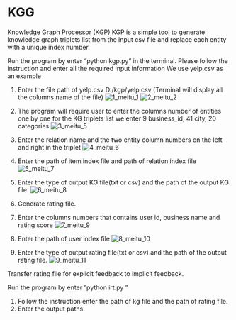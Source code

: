 # KGG

Knowledge Graph Processor (KGP)
KGP is a simple tool to generate knowledge graph triplets list from the input csv file and replace each entity with a unique index number. 

Run the program by enter “python kgp.py” in the terminal.
Please follow the instruction and enter all the required input information
We use yelp.csv as an example

1.	Enter the file path of yelp.csv
   D:/kgp/yelp.csv
   (Terminal will display all the columns name of the file)
   ![1_meitu_1](https://user-images.githubusercontent.com/67215019/87758829-ce836a80-c7d2-11ea-854f-cf1bcff41636.jpg)
   ![2_meitu_2](https://user-images.githubusercontent.com/67215019/87758858-e0fda400-c7d2-11ea-96cd-67b3eb8b0c68.jpg)

2.	The program will require user to enter the columns number of entities one by one for the KG triplets list
   we enter 9 business_id,  41 city, 20 categories 
  ![3_meitu_5](https://user-images.githubusercontent.com/67215019/87762791-4f456500-c7d9-11ea-9807-0734da89c4a5.jpg) 

3.	Enter the relation name and the two entity column numbers on the left and right in the triplet 
  ![4_meitu_6](https://user-images.githubusercontent.com/67215019/87762796-510f2880-c7d9-11ea-886c-01420df91e67.jpg)
4.	Enter the path of item index file and path of relation index file
   ![5_meitu_7](https://user-images.githubusercontent.com/67215019/87762801-52405580-c7d9-11ea-9f1e-62557bcacf04.jpg)
5.	Enter the type of output KG file(txt or csv) and the path of the output KG file. 
   ![6_meitu_8](https://user-images.githubusercontent.com/67215019/87762807-54a2af80-c7d9-11ea-9778-98cccbab6e69.jpg)
6.	Generate rating file. 
7.	Enter the columns numbers that contains user id, business name and rating score
   ![7_meitu_9](https://user-images.githubusercontent.com/67215019/87762812-566c7300-c7d9-11ea-9d0b-50d014043a2c.jpg)
8.	Enter the path of user index file
   ![8_meitu_10](https://user-images.githubusercontent.com/67215019/87762818-579da000-c7d9-11ea-8e1e-c150ce012fa5.jpg)
9.	Enter the type of output rating file(txt or csv) and the path of the output rating file.
   ![9_meitu_11](https://user-images.githubusercontent.com/67215019/87762830-59676380-c7d9-11ea-9ab8-efd4f319860d.jpg)

Transfer rating file for explicit feedback to implicit feedback.
 
 Run the program by enter ”python irt.py ”
1.	Follow the instruction enter the path of kg file and the path of rating file.
2.	Enter the output paths.

